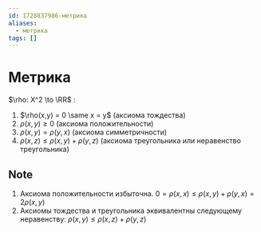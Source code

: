 ```yaml
---
id: 1728837986-метрика
aliases:
  - метрика
tags: []
---
```


# Метрика
$\rho: X^2 \to \RR$ :
1. $\rho(x,y) = 0 \same x = y$ (аксиома тождества)
2. $\rho(x,y) \ge 0$ (аксиома положительности)
3. $\rho(x,y) = \rho(y,x)$ (аксиома симметричности)
4. $\rho(x,z) \le \rho(x,y) + \rho(y,z)$ (аксиома треугольника или неравенство треугольника)

## Note
1. Аксиома положительности избыточна.
$0 = \rho(x,x) \le \rho(x,y) + \rho(y,x) = 2 \rho(x,y)$
2. Аксиомы тождества и треугольника эквивалентны следующему неравенству:
$\rho(x,y) \le \rho(x,z) + \rho(y,z)$
